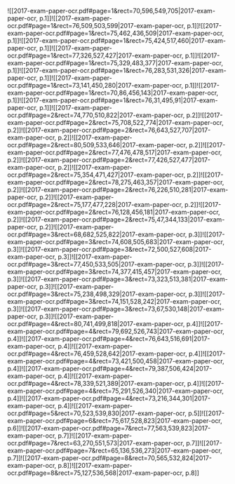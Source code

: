 ![[2017-exam-paper-ocr.pdf#page=1&rect=70,596,549,705|2017-exam-paper-ocr, p.1]]![[2017-exam-paper-ocr.pdf#page=1&rect=76,509,503,599|2017-exam-paper-ocr, p.1]]![[2017-exam-paper-ocr.pdf#page=1&rect=75,462,436,509|2017-exam-paper-ocr, p.1]]![[2017-exam-paper-ocr.pdf#page=1&rect=75,424,517,460|2017-exam-paper-ocr, p.1]]![[2017-exam-paper-ocr.pdf#page=1&rect=77,326,527,427|2017-exam-paper-ocr, p.1]]![[2017-exam-paper-ocr.pdf#page=1&rect=75,329,483,377|2017-exam-paper-ocr, p.1]]![[2017-exam-paper-ocr.pdf#page=1&rect=76,283,531,326|2017-exam-paper-ocr, p.1]]![[2017-exam-paper-ocr.pdf#page=1&rect=73,141,450,280|2017-exam-paper-ocr, p.1]]![[2017-exam-paper-ocr.pdf#page=1&rect=70,86,456,143|2017-exam-paper-ocr, p.1]]![[2017-exam-paper-ocr.pdf#page=1&rect=76,31,495,91|2017-exam-paper-ocr, p.1]]![[2017-exam-paper-ocr.pdf#page=2&rect=74,770,510,822|2017-exam-paper-ocr, p.2]]![[2017-exam-paper-ocr.pdf#page=2&rect=75,708,522,774|2017-exam-paper-ocr, p.2]]![[2017-exam-paper-ocr.pdf#page=2&rect=76,643,527,707|2017-exam-paper-ocr, p.2]]![[2017-exam-paper-ocr.pdf#page=2&rect=80,509,533,646|2017-exam-paper-ocr, p.2]]![[2017-exam-paper-ocr.pdf#page=2&rect=77,476,478,517|2017-exam-paper-ocr, p.2]]![[2017-exam-paper-ocr.pdf#page=2&rect=77,426,527,477|2017-exam-paper-ocr, p.2]]![[2017-exam-paper-ocr.pdf#page=2&rect=75,354,471,427|2017-exam-paper-ocr, p.2]]![[2017-exam-paper-ocr.pdf#page=2&rect=78,275,463,357|2017-exam-paper-ocr, p.2]]![[2017-exam-paper-ocr.pdf#page=2&rect=76,226,510,281|2017-exam-paper-ocr, p.2]]![[2017-exam-paper-ocr.pdf#page=2&rect=75,177,477,228|2017-exam-paper-ocr, p.2]]![[2017-exam-paper-ocr.pdf#page=2&rect=76,128,456,181|2017-exam-paper-ocr, p.2]]![[2017-exam-paper-ocr.pdf#page=2&rect=75,47,344,133|2017-exam-paper-ocr, p.2]]![[2017-exam-paper-ocr.pdf#page=3&rect=68,682,525,822|2017-exam-paper-ocr, p.3]]![[2017-exam-paper-ocr.pdf#page=3&rect=74,608,505,683|2017-exam-paper-ocr, p.3]]![[2017-exam-paper-ocr.pdf#page=3&rect=72,500,527,608|2017-exam-paper-ocr, p.3]]![[2017-exam-paper-ocr.pdf#page=3&rect=77,450,533,505|2017-exam-paper-ocr, p.3]]![[2017-exam-paper-ocr.pdf#page=3&rect=74,377,415,457|2017-exam-paper-ocr, p.3]]![[2017-exam-paper-ocr.pdf#page=3&rect=73,323,513,381|2017-exam-paper-ocr, p.3]]![[2017-exam-paper-ocr.pdf#page=3&rect=75,238,498,329|2017-exam-paper-ocr, p.3]]![[2017-exam-paper-ocr.pdf#page=3&rect=74,151,528,242|2017-exam-paper-ocr, p.3]]![[2017-exam-paper-ocr.pdf#page=3&rect=73,67,530,148|2017-exam-paper-ocr, p.3]]![[2017-exam-paper-ocr.pdf#page=4&rect=80,741,499,818|2017-exam-paper-ocr, p.4]]![[2017-exam-paper-ocr.pdf#page=4&rect=79,692,526,743|2017-exam-paper-ocr, p.4]]![[2017-exam-paper-ocr.pdf#page=4&rect=76,643,516,691|2017-exam-paper-ocr, p.4]]![[2017-exam-paper-ocr.pdf#page=4&rect=76,459,528,642|2017-exam-paper-ocr, p.4]]![[2017-exam-paper-ocr.pdf#page=4&rect=73,421,500,458|2017-exam-paper-ocr, p.4]]![[2017-exam-paper-ocr.pdf#page=4&rect=79,387,506,424|2017-exam-paper-ocr, p.4]]![[2017-exam-paper-ocr.pdf#page=4&rect=78,339,521,389|2017-exam-paper-ocr, p.4]]![[2017-exam-paper-ocr.pdf#page=4&rect=75,291,526,340|2017-exam-paper-ocr, p.4]]![[2017-exam-paper-ocr.pdf#page=4&rect=73,216,344,301|2017-exam-paper-ocr, p.4]]![[2017-exam-paper-ocr.pdf#page=5&rect=70,523,539,830|2017-exam-paper-ocr, p.5]]![[2017-exam-paper-ocr.pdf#page=6&rect=75,617,528,823|2017-exam-paper-ocr, p.6]]![[2017-exam-paper-ocr.pdf#page=7&rect=77,563,539,823|2017-exam-paper-ocr, p.7]]![[2017-exam-paper-ocr.pdf#page=7&rect=63,270,551,573|2017-exam-paper-ocr, p.7]]![[2017-exam-paper-ocr.pdf#page=7&rect=65,136,536,273|2017-exam-paper-ocr, p.7]]![[2017-exam-paper-ocr.pdf#page=8&rect=70,565,532,824|2017-exam-paper-ocr, p.8]]![[2017-exam-paper-ocr.pdf#page=8&rect=75,127,536,568|2017-exam-paper-ocr, p.8]]
